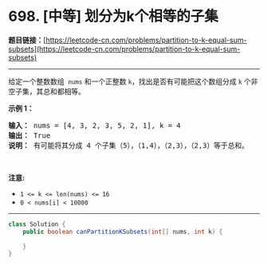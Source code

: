 # 698. [中等] 划分为k个相等的子集

**题目链接：**[https://leetcode-cn.com/problems/partition-to-k-equal-sum-subsets](https://leetcode-cn.com/problems/partition-to-k-equal-sum-subsets)

---

<div class="content__1Y2H">
 <div class="notranslate">
  <p>给定一个整数数组&nbsp;&nbsp;<code>nums</code> 和一个正整数 <code>k</code>，找出是否有可能把这个数组分成 <code>k</code> 个非空子集，其总和都相等。</p> 
  <p><strong>示例 1：</strong></p> 
  <pre class="language-text"><strong>输入：</strong> nums = [4, 3, 2, 3, 5, 2, 1], k = 4
<strong>输出：</strong> True
<strong>说明：</strong> 有可能将其分成 4 个子集（5），（1,4），（2,3），（2,3）等于总和。</pre> 
  <p>&nbsp;</p> 
  <p><strong>注意:</strong></p> 
  <ul> 
   <li><code>1 &lt;= k &lt;= len(nums) &lt;= 16</code></li> 
   <li><code>0 &lt; nums[i] &lt; 10000</code></li> 
  </ul> 
 </div>
</div>

---

```java
class Solution {
    public boolean canPartitionKSubsets(int[] nums, int k) {
        
    }
}
```